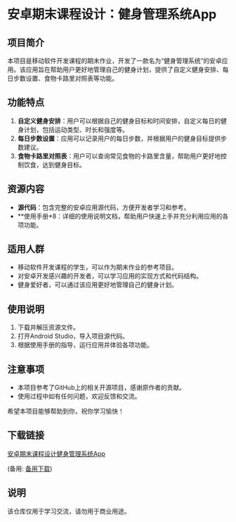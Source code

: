 # 安卓期末课程设计：健身管理系统App

## 项目简介

本项目是移动软件开发课程的期末作业，开发了一款名为“健身管理系统”的安卓应用。该应用旨在帮助用户更好地管理自己的健身计划，提供了自定义健身安排、每日步数设置、食物卡路里对照表等功能。

## 功能特点

1. **自定义健身安排**：用户可以根据自己的健身目标和时间安排，自定义每日的健身计划，包括运动类型、时长和强度等。
2. **每日步数设置**：应用可以记录用户的每日步数，并根据用户的健身目标提供步数建议。
3. **食物卡路里对照表**：用户可以查询常见食物的卡路里含量，帮助用户更好地控制饮食，达到健身目标。

## 资源内容

- **源代码**：包含完整的安卓应用源代码，方便开发者学习和参考。
- **使用手册*8：详细的使用说明文档，帮助用户快速上手并充分利用应用的各项功能。

## 适用人群

- 移动软件开发课程的学生，可以作为期末作业的参考项目。
- 对安卓开发感兴趣的开发者，可以学习应用的实现方式和代码结构。
- 健身爱好者，可以通过该应用更好地管理自己的健身计划。

## 使用说明

1. 下载并解压资源文件。
2. 打开Android Studio，导入项目源代码。
3. 根据使用手册的指导，运行应用并体验各项功能。

## 注意事项

- 本项目参考了GitHub上的相关开源项目，感谢原作者的贡献。
- 使用过程中如有任何问题，欢迎反馈和交流。

希望本项目能够帮助到你，祝你学习愉快！

## 下载链接
[安卓期末课程设计健身管理系统App](https://pan.quark.cn/s/359cace620e3) 

(备用: [备用下载](https://pan.baidu.com/s/1hc2VE8Qu83E1dnBfej6u6Q?pwd=1234))

## 说明

该仓库仅用于学习交流，请勿用于商业用途。
